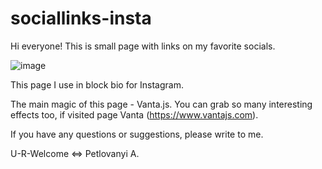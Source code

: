 # sociallinks-insta
Hi everyone! This is small page with links on my favorite socials. 

![image](https://user-images.githubusercontent.com/33178699/188272910-376546f0-876e-4954-be9c-4125ca0cb0d0.png)


This page I use in block bio for Instagram.


The main magic of this page - Vanta.js. You can grab so many interesting effects too, if visited page Vanta (https://www.vantajs.com).

If you have any questions or suggestions, please write to me.

U-R-Welcome <=> Petlovanyi A.
